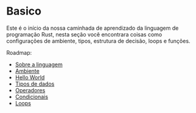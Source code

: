 # Basico

Este é o início da nossa caminhada de aprendizado da linguagem de programação Rust, nesta seção você encontrara coisas como configurações de ambiente, tipos, estrutura de decisão, loops e funções.

Roadmap:

- [Sobre a linguagem](./01-about.md)
- [Ambiente](./02-environment.md)
- [Hello World](./03-hello-world.md)
- [Tipos de dados](./04-data-types.md)
- [Operadores](./05-operators.md)
- [Condicionais](./06-conditions.md)
- [Loops](./07-loops.md)